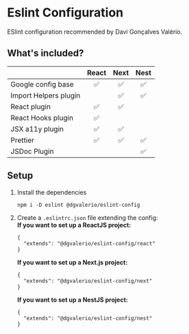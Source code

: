 # Eslint Configuration

ESlint configuration recommended by Davi Gonçalves Valério.

## What's included?

|                       | React | Next | Nest |
|-----------------------|:-----:|:----:|:----:|
| Google config base    |   ✅   |  ✅   |  ✅   |
| Import Helpers plugin |       |  ✅   |  ✅   |
| React plugin          |   ✅   |  ✅   |      |
| React Hooks plugin    |   ✅   |      |      |
| JSX a11y plugin       |   ✅   |  ✅   |      |
| Prettier              |   ✅   |  ✅   |  ✅   |
| JSDoc Plugin          |       |      |  ✅   |

## Setup

1. Install the dependencies
   ```
   npm i -D eslint @dgvalerio/eslint-config
   ```
2. Create a `.eslintrc.json` file extending the config:\
   **If you want to set up a ReactJS project:**
   ```
   {
     "extends": "@dgvalerio/eslint-config/react"
   }
   ```
   **If you want to set up a Next.js project:**
   ```
   {
     "extends": "@dgvalerio/eslint-config/next"
   }
   ```
   **If you want to set up a NestJS project:**
   ```
   {
     "extends": "@dgvalerio/eslint-config/nest"
   }
   ```
